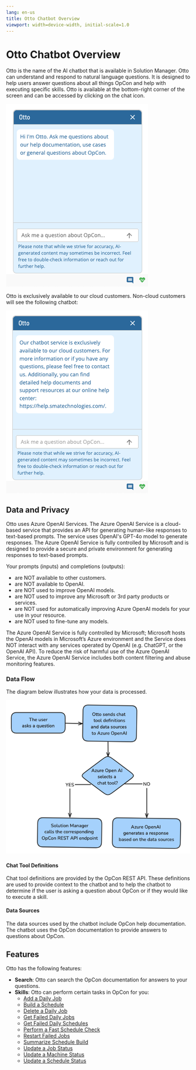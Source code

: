 ```yaml
---
lang: en-us
title: Otto Chatbot Overview
viewport: width=device-width, initial-scale=1.0
---
```


# Otto Chatbot Overview

Otto is the name of the AI chatbot that is available in Solution Manager. Otto can understand and respond to natural language questions. It is designed to help users answer questions about all things OpCon and help with executing specific skills. Otto is available at the bottom-right corner of the screen and can be accessed by clicking on the chat icon.

![Chatbot](../../../../Resources/Images/SM/Otto/Otto-Cloud-Users.png "Chatbot")

Otto is exclusively available to our cloud customers. Non-cloud customers will see the following chatbot:

![Chatbot](../../../../Resources/Images/SM/Otto/Otto-Non-Cloud-Users.png "Chatbot")

## Data and Privacy

Otto uses Azure OpenAI Services. The Azure OpenAI Service is a cloud-based service that provides an API for generating human-like responses to text-based prompts. The service uses OpenAI's GPT-4o model to generate responses. The Azure OpenAI Service is fully controlled by Microsoft and is designed to provide a secure and private environment for generating responses to text-based prompts.

Your prompts (inputs) and completions (outputs):

- are NOT available to other customers.
- are NOT available to OpenAI.
- are NOT used to improve OpenAI models.
- are NOT used to improve any Microsoft or 3rd party products or services.
- are NOT used for automatically improving Azure OpenAI models for your use in your resource.
- are NOT used to fine-tune any models.

The Azure OpenAI Service is fully controlled by Microsoft; Microsoft hosts the OpenAI models in Microsoft’s Azure environment and the Service does NOT interact with any services operated by OpenAI (e.g. ChatGPT, or the OpenAI API). To reduce the risk of harmful use of the Azure OpenAI Service, the Azure OpenAI Service includes both content filtering and abuse monitoring features.

### Data Flow

The diagram below illustrates how your data is processed.

![Chatbot](../../../../Resources/Images/SM/Otto/Otto-Data-Flow.png "Otto Data Flow")

#### Chat Tool Definitions

Chat tool definitions are provided by the OpCon REST API. These definitions are used to provide context to the chatbot and to help the chatbot to determine if the user is asking a question about OpCon or if they would like to execute a skill.

#### Data Sources

The data sources used by the chatbot include OpCon help documentation. The chatbot uses the OpCon documentation to provide answers to questions about OpCon.

## Features

Otto has the following features:

- **Search**: Otto can search the OpCon documentation for answers to your questions.
- **Skills**: Otto can perform certain tasks in OpCon for you:
  - [Add a Daily Job](./Skills/Skill-Add-Daily-Job.md)
  - [Build a Schedule](./Skills/Skill-Build-Schedule.md)
  - [Delete a Daily Job](./Skills/Skill-Delete-Daily-Job.md)
  - [Get Failed Daily Jobs](./Skills/Skill-Get-Failed-Jobs.md)
  - [Get Failed Daily Schedules](./Skills/Skill-Get-Failed-Schedules.md)
  - [Perform a Fast Schedule Check](./Skills/Skill-Perform-A-Fast-Schedule-Check.md)
  - [Restart Failed Jobs](./Skills/Skill-Restart-Failed-Jobs.md)
  - [Summarize Schedule Build](./Skills/Skill-Summarize-Schedule-Build.md)
  - [Update a Job Status](./Skills/Skill-Update-Job-Status.md)
  - [Update a Machine Status](./Skills/Skill-Update-Machine-Status.md)
  - [Update a Schedule Status](./Skills/Skill-Update-Schedule-Status.md)
